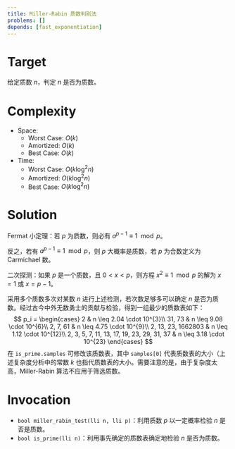 ```yaml
---
title: Miller-Rabin 质数判别法
problems: []
depends: [fast_exponentiation]
---
```


# Target

给定质数 $n$，判定 $n$ 是否为质数。

# Complexity

* Space:
  * Worst Case: $O(k)$
  * Amortized: $O(k)$
  * Best Case: $O(k)$
* Time:
  * Worst Case: $O(k \log^2 n)$
  * Amortized: $O(k \log^2 n)$
  * Best Case: $O(k \log^2 n)$

# Solution

Fermat 小定理：若 $p$ 为质数，则必有 $a^{p-1} \equiv 1 \mod p$。

反之，若有 $a^{p-1} \equiv 1 \mod p$，则 $p$ 大概率是质数，若 $p$ 为合数定义为 Carmichael 数。

二次探测：如果 $p$ 是一个质数，且 $0 \lt x \lt p$，则方程 $x^2 \equiv 1 \mod p$ 的解为 $x = 1$ 或 $x = p-1$。

采用多个质数多次对某数 $n$ 进行上述检测，若次数足够多可以确定 $n$ 是否为质数。经过古今中外无数勇士的贡献与检验，得到一组最少的质数表如下：
$$
p_i = \begin{cases}
2 & n \leq 2.04 \cdot 10^{3}\\
31, 73 & n \leq 9.08 \cdot 10^{6}\\
2, 7, 61 & n \leq 4.75 \cdot 10^{9}\\
2, 13, 23, 1662803 & n \leq 1.12 \cdot 10^{12}\\
2, 3, 5, 7, 11, 13, 17, 19, 23, 29, 31, 37 & n \leq 3.18 \cdot 10^{23}
\end{cases}
$$
在 `is_prime.samples` 可修改该质数表，其中 `samples[0]` 代表质数表的大小（上述复杂度分析中的常数 $k$ 也指代质数表的大小。需要注意的是，由于复杂度太高，Miller-Rabin 算法不应用于筛选质数。

# Invocation

* `bool miller_rabin_test(lli n, lli p)`：利用质数 $p$ 以一定概率检验 $n$ 是否是质数。
* `bool is_prime(lli n)`：利用事先确定的质数表确定地检验 $n$ 是否为质数。

